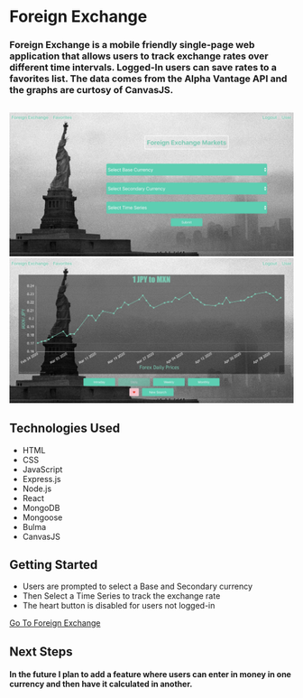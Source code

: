 # Foreign Exchange

### Foreign Exchange is a mobile friendly single-page web application that allows users to track exchange rates over different time intervals. Logged-In users can save rates to a favorites list. The data comes from the Alpha Vantage API and the graphs are curtosy of CanvasJS.

## 
![FX Image](./public/images/fx-landing.jpg)
![FX Image](./public/images/fx-graph.jpg)

## Technologies Used
- HTML
- CSS
- JavaScript
- Express.js
- Node.js
- React
- MongoDB
- Mongoose
- Bulma
- CanvasJS

## Getting Started
- Users are prompted to select a Base and Secondary currency
- Then Select a Time Series to track the exchange rate  
- The heart button is disabled for users not logged-in

[Go To Foreign Exchange](https://fx-tracker.herokuapp.com/)

## Next Steps
#### In the future I plan to add a feature where users can enter in money in one currency and then have it calculated in another.